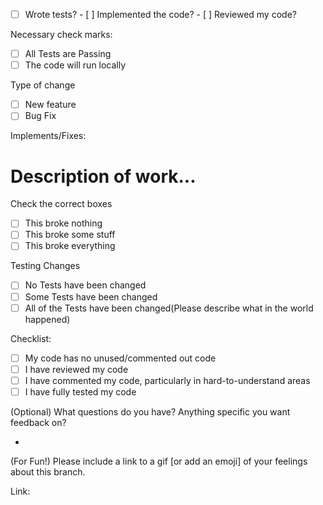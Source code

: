 - [ ] Wrote tests? - [ ] Implemented the code? - [ ] Reviewed my code?

Necessary check marks:

  - [ ] All Tests are Passing
  - [ ] The code will run locally

Type of change

  - [ ] New feature
  - [ ] Bug Fix

Implements/Fixes:

  # Description of work...

Check the correct boxes

  - [ ] This broke nothing
  - [ ] This broke some stuff
  - [ ] This broke everything

Testing Changes

  - [ ] No Tests have been changed
  - [ ] Some Tests have been changed
  - [ ] All of the Tests have been changed(Please describe what in the world happened)

Checklist:

  - [ ] My code has no unused/commented out code
  - [ ] I have reviewed my code
  - [ ] I have commented my code, particularly in hard-to-understand areas
  - [ ] I have fully tested my code

(Optional) What questions do you have? Anything specific you want feedback on?

  * 

(For Fun!) Please include a link to a gif [or add an emoji] of your feelings about this branch.

Link: